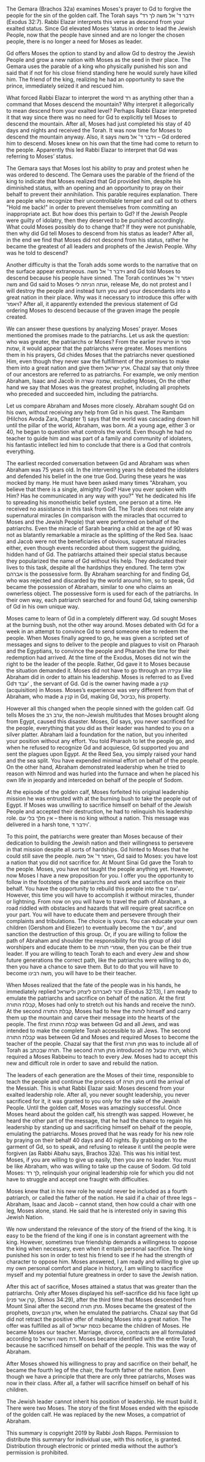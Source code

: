 The Gemara (Brachos 32a) examines Moses's prayer to Gd to forgive the people for the sin of the golden calf. The Torah says “וידבר ד' אל משה לך רד (Exodus 32:7). Rabbi Elazar interprets this verse as descend from your exalted status. Since Gd elevated Moses ‘status in order to lead the Jewish People, now that the people have sinned and are no longer the chosen people, there is no longer a need for Moses as leader. 


Gd offers Moses the option to stand by and allow Gd to destroy the Jewish People and grow a new nation with Moses as the seed in their place. The Gemara uses the parable of a king who physically punished his son and said that if not for his close friend standing here he would surely have killed him. The friend of the king, realizing he had an opportunity to save the prince, immediately seized it and rescued him.


What forced Rabbi Elazar to interpret the word רד as anything other than a command that Moses descend the mountain? Why interpret it allegorically to mean descend from your exalted level? Perhaps Rabbi Elazar interpreted it that way since there was no need for Gd to explicitly tell Moses to descend the mountain. After all, Moses had just completed his stay of 40 days and nights and received the Torah. It was now time for Moses to descend the mountain anyway. Also, it says וידבר ד' אל משה – Gd ordered him to descend. Moses knew on his own that the time had come to return to the people. Apparently this led Rabbi Elazar to interpret that Gd was referring to Moses’ status. 


The Gemara says that Moses lost his ability to pray and protest when he was ordered to descend. The Gemara uses the parable of the friend of the king to indicate that Moses realized that Gd provided him, despite his diminished status, with an opening and an opportunity to pray on their behalf to prevent their annihilation. This parable requires explanation. There are people who recognize their uncontrollable temper and call out to others "Hold me back!" in order to prevent themselves from committing an inappropriate act. But how does this pertain to Gd? If the Jewish People were guilty of idolatry, then they deserved to be punished accordingly. What could Moses possibly do to change that? If they were not punishable, then why did Gd tell Moses to descend from his status as leader? After all, in the end we find that Moses did not descend from his status, rather he became the greatest of all leaders and prophets of the Jewish People. Why was he told to descend?


Another difficulty is that the Torah adds some words to the narrative that on the surface appear extraneous. וידבר ד' אל משה and Gd told Moses to descend because his people have sinned. The Torah continues ויאמר ד' אל משה and Gd said to Moses ועתה הניחה לי, release Me, do not protest and I will destroy the people and instead turn you and your descendants into a great nation in their place. Why was it necessary to introduce this offer with ויאמר? After all, it apparently extended the previous statement of Gd ordering Moses to descend because of the graven image the people created.


We can answer these questions by analyzing Moses’ prayer. Moses mentioned the promises made to the patriarchs. Let us ask the question: who was greater, the patriarchs or Moses? From the earlier פרשיות in ספר שמות, it would appear that the patriarchs were greater. Moses mentions them in his prayers, Gd chides Moses that the patriarchs never questioned Him, even though they never saw the fulfillment of the promises to make them into a great nation and give them ארץ ישראל. Chazal say that only three of our ancestors are referred to as patriarchs. For example, we only mention Abraham, Isaac and Jacob in שמונה עשרה, excluding Moses, On the other hand we say that Moses was the greatest prophet, including all prophets who preceded and succeeded him, including the patriarchs. 


Let us compare Abraham and Moses more closely. Abraham sought Gd on his own, without receiving any help from Gd in his quest. The Rambam (Hilchos Avoda Zara, Chapter 1) says that the world was cascading down hill until the pillar of the world, Abraham, was born. At a young age, either 3 or 40, he began to question what controls the world. Even though he had no teacher to guide him and was part of a family and community of idolaters, his fantastic intellect led him to conclude that there is a God that controls everything. 


The earliest recorded conversation between Gd and Abraham was when Abraham was 75 years old. In the intervening years he debated the idolaters and defended his belief in the one true God. During these years he was mocked by many. He must have been asked many times "Abraham, you believe that there is a single, almighty God? Have you ever spoken with Him? Has he communicated in any way with you?" Yet he dedicated his life to spreading his monotheistic belief system, one person at a time. He received no assistance in this task from Gd. The Torah does not relate any supernatural miracles (in comparison with the miracles that occurred to Moses and the Jewish People) that were performed on behalf of the patriarchs. Even the miracle of Sarah bearing a child at the age of 90 was not as blatantly remarkable a miracle as the splitting of the Red Sea. Isaac and Jacob were not the beneficiaries of obvious, supernatural miracles either, even though events recorded about them suggest the guiding, hidden hand of Gd. The patriarchs attained their special status because they popularized the name of Gd without His help. They dedicated their lives to this task, despite all the hardships they endured. The term אלקי אברהם is the possessive form. By Abraham searching for and finding Gd, who was rejected and discarded by the world around him, so to speak, Gd became the possession of Abraham, similar to one who claims an ownerless object. The possessive form is used for each of the patriarchs. In their own way, each patriarch searched for and found Gd, taking ownership of Gd in his own unique way. 


Moses came to learn of Gd in a completely different way. Gd sought Moses at the burning bush, not the other way around. Moses debated with Gd for a week in an attempt to convince Gd to send someone else to redeem the people. When Moses finally agreed to go, he was given a scripted set of messages and signs to deliver to the people and plagues to visit on Pharaoh and the Egyptians, to convince the people and Pharaoh the time for their redemption had arrived. At the time of the Exodus, Moses did not win the right to be the leader of the people. Rather, Gd gave it to Moses because the situation demanded it. Moses did not have to go through an עקידה like Abraham did in order to attain his leadership. Moses is referred to as Eved Gdעבד ד' , the servant of Gd. Gd is the owner having made a קנין (acquisition) in Moses. Moses’s experience was very different from that of Abraham, who made a קנין in Gd, making Gd, כביכול, his property.


However all this changed when the people sinned with the golden calf. Gd tells Moses the ערב רב, the non-Jewish multitudes that Moses brought along from Egypt, caused this disaster. Moses, Gd says, you never sacrificed for the people, everything that you did as their leader was handed to you on a silver platter. Abraham laid a foundation for the nation, but you inherited your position without any effort. You told Pharaoh to let the people go, and when he refused to recognize Gd and acquiesce, Gd supported you and sent the plagues upon Egypt. At the Reed Sea, you simply raised your hand and the sea split. You have expended minimal effort on behalf of the people. On the other hand, Abraham demonstrated leadership when he tried to reason with Nimrod and was hurled into the furnace and when he placed his own life in jeopardy and interceded on behalf of the people of Sodom.


At the episode of the golden calf, Moses forfeited his original leadership mission he was entrusted with at the burning bush to take the people out of Egypt. If Moses was unwilling to sacrifice himself on behalf of the Jewish People and accepted their destruction, he had to relinquish his leadership role. אין מלך בלי עם – there is no king without a nation. This message was delivered in a harsh tone, וידבר ד'.


To this point, the patriarchs were greater than Moses because of their dedication to building the Jewish nation and their willingness to persevere in that mission despite all sorts of hardships. Gd hinted to Moses that he could still save the people. ויאמר ד' אל משה, Gd said to Moses: you have lost a nation that you did not sacrifice for. At Mount Sinai Gd gave the Torah to the people. Moses, you have not taught the people anything yet. However, now Moses I have a new proposition for you. I offer you the opportunity to follow in the footsteps of the patriarchs and work and sacrifice on their behalf. You have the opportunity to rebuild this people into the עם ד'. However, this time you will have to accomplish it without miracles, thunder or lightning. From now on you will have to travel the path of Abraham, a road riddled with obstacles and hazards that will require great sacrifice on your part. You will have to educate them and persevere through their complaints and tribulations. The choice is yours. You can educate your own children (Gershom and Eliezer) to eventually become the עם ד', and sanction the destruction of this group. Or, if you are willing to follow the path of Abraham and shoulder the responsibility for this group of idol worshipers and educate them to be שומרי תורה, then you can be their true leader. If you are willing to teach Torah to each and every Jew and show future generations the correct path, like the patriarchs were willing to do, then you have a chance to save them. But to do that you will have to become משה רבינו, you will have to be their teacher.


When Moses realized that the fate of the people was in his hands, he immediately replied זכור לאברהם ליצחק ולישראל (Exodus 32:13), I am ready to emulate the patriarchs and sacrifice on behalf of the nation. At the first קבלת התורה, Moses had only to stretch out his hands and receive the לוחות. At the second קבלת התורה, Moses had to hew the לוחות himself and carry them up the mountain and carve their message into the hearts of the people. The first קבלת התורה was between Gd and all Jews, and was intended to make the complete Torah accessible to all Jews. The second קבלת התורה was between Gd and Moses and required Moses to become the teacher of the people. Chazal say that the first מתן תורה was to include all of Torah as תורה שבכתב. The second מתן תורה introduced תורה שבעל פה, which required a Moses Rabbeinu to teach to every Jew. Moses had to accept this new and difficult role in order to save and rebuild the nation.


The leaders of each generation are the Moses of their time, responsible to teach the people and continue the process of מתן תורה until the arrival of the Messiah. This is what Rabbi Elazar said: Moses descend from your exalted leadership role. After all, you never sought leadership, you never sacrificed for it, it was granted to you only for the sake of the Jewish People. Until the golden calf, Moses was amazingly successful. Once Moses heard about the golden calf, his strength was sapped. However, he heard the other part of the message, that he had the chance to regain his leadership by standing up and sacrificing himself on behalf of the people, emulating the patriarchs. Moses proved that he was ready for his new role by praying on their behalf 40 days and 40 nights. By grabbing on to the garment of Gd, so to speak, and refusing to release it until the people were forgiven (as Rabbi Abahu says, Brachos 32a). This was his initial test. Moses, if you are willing to give up easily, then you are no leader. You must be like Abraham, who was willing to take up the cause of Sodom. Gd told Moses: לך רד, relinquish your original leadership role for which you did not have to struggle and accept one fraught with difficulties. 


Moses knew that in his new role he would never be included as a fourth patriarch, or called the father of the nation. He said if a chair of three legs – Abraham, Isaac and Jacob – cannot stand, then how could a chair with one leg, Moses alone, stand. He said that he is interested only in saving this Jewish Nation.


We now understand the relevance of the story of the friend of the king. It is easy to be the friend of the king if one is in constant agreement with the king. However, sometimes true friendship demands a willingness to oppose the king when necessary, even when it entails personal sacrifice. The king punished his son in order to test his friend to see if he had the strength of character to oppose him. Moses answered, I am ready and willing to give up my own personal comfort and place in history, I am willing to sacrifice myself and my potential future greatness in order to save the Jewish nation. 


After this act of sacrifice, Moses attained a status that was greater than the patriarchs. Only after Moses displayed his self-sacrifice did his face light up (קרן אור פניו, Shmos 34:29), after the third time that Moses descended from Mount Sinai after the second מתן תורה. Moses became the greatest of the prophets, אדון הנביאים, when he emulated the patriarchs. Chazal say that Gd did not retract the positive offer of making Moses into a great nation. The offer was fulfilled as all of כנסת ישראל became the children of Moses. He became Moses our teacher. Marriage, divorce, contracts are all formulated according to דת משה וישראל. Moses became identified with the entire Torah, because he sacrificed himself on behalf of the people. This was the way of Abraham. 


After Moses showed his willingness to pray and sacrifice on their behalf, he became the fourth leg of the chair, the fourth father of the nation. Even though we have a principle that there are only three patriarchs, Moses was now in their class. After all, a father will sacrifice himself on behalf of his children.


The Jewish leader cannot inherit his position of leadership. He must build it. There were two Moses. The story of the first Moses ended with the episode of the golden calf. He was replaced by the new Moses, a compatriot of Abraham.


This summary is copyright 2019 by Rabbi Josh Rapps. Permission to distribute this summary for individual use, with this notice, is granted. Distribution through electronic or printed media without the author’s permission is prohibited.
